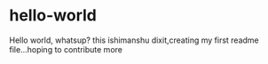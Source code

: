 # hello-world
Hello world, whatsup?
this ishimanshu dixit,creating my first readme file...hoping to contribute more
